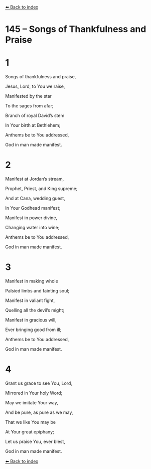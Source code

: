 [⬅️ Back to index](../README.md)

# 145 – Songs of Thankfulness and Praise





# 1

Songs of thankfulness and praise,

Jesus, Lord, to You we raise,

Manifested by the star

To the sages from afar;

Branch of royal David’s stem

In Your birth at Bethlehem;

Anthems be to You addressed,

God in man made manifest.



# 2

Manifest at Jordan’s stream,

Prophet, Priest, and King supreme;

And at Cana, wedding guest,

In Your Godhead manifest;

Manifest in power divine,

Changing water into wine;

Anthems be to You addressed,

God in man made manifest.



# 3

Manifest in making whole

Palsied limbs and fainting soul;

Manifest in valiant fight,

Quelling all the devil’s might;

Manifest in gracious will,

Ever bringing good from ill;

Anthems be to You addressed,

God in man made manifest.



# 4

Grant us grace to see You, Lord,

Mirrored in Your holy Word;

May we imitate Your way,

And be pure, as pure as we may,

That we like You may be

At Your great epiphany;

Let us praise You, ever blest,

God in man made manifest.

[⬅️ Back to index](../README.md)
